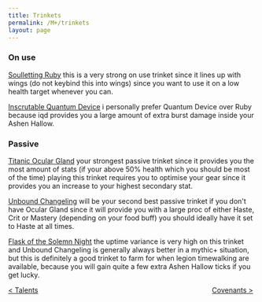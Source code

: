 ```yaml
---
title: Trinkets
permalink: /M+/trinkets
layout: page
---
```


### On use

[Soulletting Ruby](https://www.wowhead.com/item=178809/soulletting-ruby?bonus=6805:1472)
this is a very strong on use trinket since it lines up with wings (do not keybind this into wings) since you want to use it on a low health target whenever you can.

[Inscrutable Quantum Device](https://www.wowhead.com/item=179350/inscrutable-quantum-device?bonus=6805:1472)
i personally prefer Quantum Device over Ruby because iqd provides you a large amount of extra burst damage inside your Ashen Hallow.

### Passive

[Titanic Ocular Gland](https://www.wowhead.com/item=186423/titanic-ocular-gland?bonus=6805)
your strongest passive trinket since it provides you the most amount of stats (if your above 50% health which you should be most of the time) playing this trinket requires you to optimise your gear since it provides you an increase to your highest secondary stat.

[Unbound Changeling](https://www.wowhead.com/item=178708/unbound-changeling?bonus=6805:1472)
will be your second best passive trinket if you don't have Ocular Gland since it will provide you with a large proc of either Haste, Crit or Mastery (depending on your food buff) you should ideally have it set to Haste at all times.

[Flask of the Solemn Night](https://www.wowhead.com/item=137484/flask-of-the-solemn-night?bonus=1826:1472) the uptime variance is very high on this trinket and Unbound Changeling is generally always better in a mythic+ situation, but this is definitely a good trinket to farm for when legion timewalking are available, because you will gain quite a few extra Ashen Hallow ticks if you get lucky.

<div>
<div style="text-align:left;display: inline-block;width: 49%;">
<a href="/M+/talents"> < Talents</a>
</div>
<div style="text-align:right;display: inline-block;width: 49%;">
<a href="/M+/covenants"> Covenants ></a>
</div>
</div>
